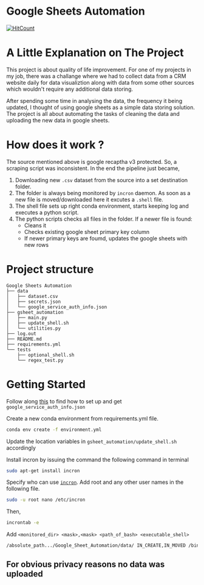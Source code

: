 # Google Sheets Automation
 [![HitCount](https://hits.dwyl.com/tawhidwasik08/https://githubcom/tawhidwasik08/Google-Sheets-Automation.svg?style=flat)](http://hits.dwyl.com/tawhidwasik08/https://githubcom/tawhidwasik08/Google-Sheets-Automation)
 
# A Little Explanation on The Project
This project is about quality of life improvement. For one of my projects in my job, there was a challange where we had to collect data from a CRM website daily for data visualiztion along with data from some other sources which wouldn't require any additional data storing. 

After spending some time in analysing the data, the frequency it being updated, I thought of using google sheets as a simple data storing solution. The project is all about automating the tasks of cleaning the data and uploading the new data in google sheets.

# How does it work ?
The source mentioned above is google recaptha v3 protected. So, a scraping script was inconsistent. In the end the pipeline just became,
1. Downloading new `.csv` dataset from the source into a set destination folder.
2. The folder is always being monitored by `incron` daemon. As soon as a new file is moved/downloaded here it excutes a `.shell` file.
3. The shell file sets up right conda environment, starts keeping log and executes a python script.
4. The python scripts checks all files in the folder. If a newer file is found:
    - Cleans it
    - Checks existing google sheet primary key column
    - If newer primary keys are foumd, updates the google sheets with new rows

# Project structure
```
Google Sheets Automation
├── data
│   ├── dataset.csv
│   ├── secrets.json
│   └── google_service_auth_info.json
├── gsheet_automation
│   ├── main.py
│   ├── update_shell.sh
│   └── utilities.py
├── log.out
├── README.md
├── requirements.yml
└── tests
    ├── optional_shell.sh
    └── regex_test.py
```
# Getting Started
Follow along [this](https://www.youtube.com/watch?v=bu5wXjz2KvU) to find how to set up and get `google_service_auth_info.json`

Create a new conda environment from requirements.yml file.
```sh 
conda env create -f environment.yml
```
Update the location variables in `gsheet_automation/update_shell.sh` accordingly

Install incron by issuing the command the following command in terminal
```sh 
sudo apt-get install incron
```

Specify who can use [`incron`](https://www.linux.com/topic/desktop/how-use-incron-monitor-important-files-and-folders/). Add root and any other user names in the following file.
```sh
sudo -u root nano /etc/incron
```
Then, 
```sh
incrontab -e
```
Add `<monitored_dir> <mask>,<mask> <path_of_bash> <executable_shell>`
```sh
/absolute_path.../Google_Sheet_Automation/data/ IN_CREATE,IN_MOVED /bin/bash /absolute_path.../Google_Sheet_Automation/gsheet_automation/update_shell.sh
```

## For obvious privacy reasons no data was uploaded